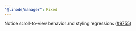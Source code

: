 ```yaml
---
"@linode/manager": Fixed
---
```


Notice scroll-to-view behavior and styling regressions ([#9755](https://github.com/linode/manager/pull/9755))
